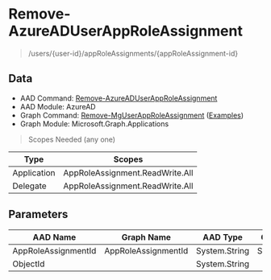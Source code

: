 # Remove-AzureADUserAppRoleAssignment

> /users/{user-id}/appRoleAssignments/{appRoleAssignment-id}

## Data

+ AAD Command: [Remove-AzureADUserAppRoleAssignment](https://docs.microsoft.com/en-us/powershell/module/AzureAD/Remove-AzureADUserAppRoleAssignment)
+ AAD Module: AzureAD
+ Graph Command: [Remove-MgUserAppRoleAssignment](https://docs.microsoft.com/en-us/powershell/module/Microsoft.Graph.Applications/Remove-MgUserAppRoleAssignment) ([Examples](https://github.com/orgs/msgraph/discussions?discussions_q=Remove-MgUserAppRoleAssignment))
+ Graph Module: Microsoft.Graph.Applications

> Scopes Needed (any one)

|Type|Scopes|
|---|---|
|Application|AppRoleAssignment.ReadWrite.All|
|Delegate|AppRoleAssignment.ReadWrite.All|

## Parameters

|AAD Name|Graph Name|AAD Type|Graph Type|Infos|
|---|---|---|---|---|
|AppRoleAssignmentId|AppRoleAssignmentId|System.String|System.String||
|ObjectId||System.String|||

